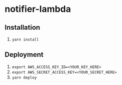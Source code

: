 # notifier-lambda

## Installation

1. `yarn install`

## Deployment

1. `export AWS_ACCESS_KEY_ID=<YOUR_KEY_HERE>`
2. `export AWS_SECRET_ACCESS_KEY=<YOUR_SECRET_HERE>`
3. `yarn deploy`
